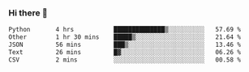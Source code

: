 ### Hi there 👋

<!--START_SECTION:waka-->

```txt
Python       4 hrs           ██████████████▒░░░░░░░░░░   57.69 %
Other        1 hr 30 mins    █████▒░░░░░░░░░░░░░░░░░░░   21.64 %
JSON         56 mins         ███▒░░░░░░░░░░░░░░░░░░░░░   13.46 %
Text         26 mins         █▓░░░░░░░░░░░░░░░░░░░░░░░   06.26 %
CSV          2 mins          ░░░░░░░░░░░░░░░░░░░░░░░░░   00.58 %
```

<!--END_SECTION:waka-->
